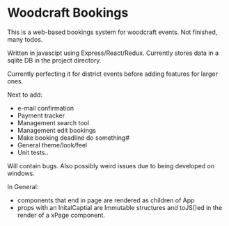 #  Woodcraft Bookings

This is a web-based bookings system for woodcraft events. Not finished, many todos.

Written in javascipt using Express/React/Redux. Currently stores data in a sqlite DB in the project directory.

Currently perfecting it for district events before adding features for larger ones.

Next to add: 
 * e-mail confirmation
 * Payment tracker
 * Management search tool
 * Management edit bookings
 * Make booking deadline do something#
 * General theme/look/feel
 * Unit tests.. 

Will contain bugs. Also possibly weird issues due to being developed on windows.


In General: 

 * components that end in page are rendered as children of App
 * props with an InitalCaptial are Immutable structures and toJS()ed in the render of a xPage component.
